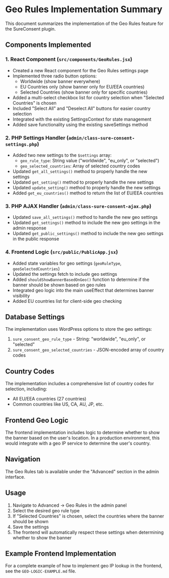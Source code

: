 # Geo Rules Implementation Summary

This document summarizes the implementation of the Geo Rules feature for the SureConsent plugin.

## Components Implemented

### 1. React Component (`src/components/GeoRules.jsx`)

- Created a new React component for the Geo Rules settings page
- Implemented three radio button options:
  - Worldwide (show banner everywhere)
  - EU Countries only (show banner only for EU/EEA countries)
  - Selected Countries (show banner only for specific countries)
- Added a multi-select checkbox list for country selection when "Selected Countries" is chosen
- Included "Select All" and "Deselect All" buttons for easier country selection
- Integrated with the existing SettingsContext for state management
- Added save functionality using the existing saveSettings method

### 2. PHP Settings Handler (`admin/class-sure-consent-settings.php`)

- Added two new settings to the `$settings` array:
  - `geo_rule_type`: String value ("worldwide", "eu_only", or "selected")
  - `geo_selected_countries`: Array of selected country codes
- Updated `get_all_settings()` method to properly handle the new settings
- Updated `get_setting()` method to properly handle the new settings
- Updated `update_setting()` method to properly handle the new settings
- Added `get_eu_countries()` method to return the list of EU/EEA countries

### 3. PHP AJAX Handler (`admin/class-sure-consent-ajax.php`)

- Updated `save_all_settings()` method to handle the new geo settings
- Updated `get_settings()` method to include the new geo settings in the admin response
- Updated `get_public_settings()` method to include the new geo settings in the public response

### 4. Frontend Logic (`src/public/PublicApp.jsx`)

- Added state variables for geo settings (`geoRuleType`, `geoSelectedCountries`)
- Updated the settings fetch to include geo settings
- Added `shouldShowBannerBasedOnGeo()` function to determine if the banner should be shown based on geo rules
- Integrated geo logic into the main useEffect that determines banner visibility
- Added EU countries list for client-side geo checking

## Database Settings

The implementation uses WordPress options to store the geo settings:

1. `sure_consent_geo_rule_type` - String: "worldwide", "eu_only", or "selected"
2. `sure_consent_geo_selected_countries` - JSON-encoded array of country codes

## Country Codes

The implementation includes a comprehensive list of country codes for selection, including:

- All EU/EEA countries (27 countries)
- Common countries like US, CA, AU, JP, etc.

## Frontend Geo Logic

The frontend implementation includes logic to determine whether to show the banner based on the user's location. In a production environment, this would integrate with a geo IP service to determine the user's country.

## Navigation

The Geo Rules tab is available under the "Advanced" section in the admin interface.

## Usage

1. Navigate to Advanced → Geo Rules in the admin panel
2. Select the desired geo rule type
3. If "Selected Countries" is chosen, select the countries where the banner should be shown
4. Save the settings
5. The frontend will automatically respect these settings when determining whether to show the banner

## Example Frontend Implementation

For a complete example of how to implement geo IP lookup in the frontend, see the `GEO-LOGIC-EXAMPLE.md` file.
